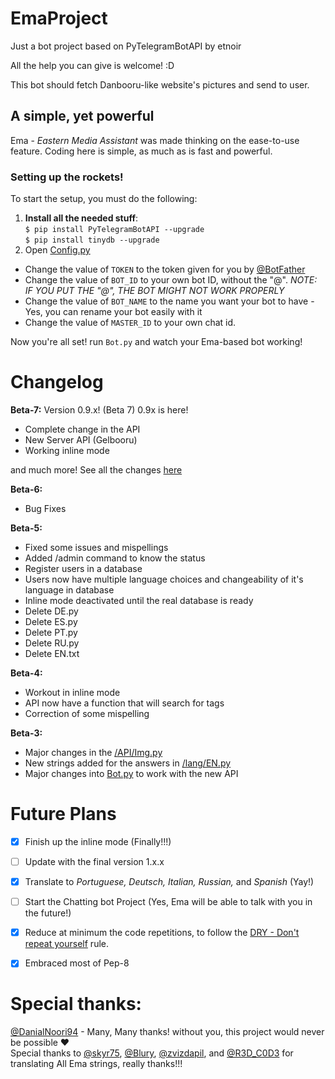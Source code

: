 # EmaProject
Just a bot project based on PyTelegramBotAPI by etnoir

All the help you can give is welcome! :D

This bot should fetch Danbooru-like website's pictures and send to user.
## A simple, yet powerful

Ema - *Eastern Media Assistant* was made thinking on the ease-to-use feature. Coding here is simple, as much as is fast and powerful.

### Setting up the rockets!

To start the setup, you must do the following:

1. **Install all the needed stuff**:</br>
```$ pip install PyTelegramBotAPI --upgrade```</br>
```$ pip install tinydb --upgrade```
2. Open [Config.py](https://github.com/halkliff/EmaProject/blob/master/Config.py)
  - Change the value of ```TOKEN``` to the token given for you by [@BotFather](https://telegram.me/botfather)
  - Change the value of ```BOT_ID``` to your own bot ID, without the "@". _NOTE: IF YOU PUT THE "@", THE BOT MIGHT NOT WORK PROPERLY_
  - Change the value of ```BOT_NAME``` to the name you want your bot to have - Yes, you can rename your bot easily with it
  - Change the value of ```MASTER_ID``` to your own chat id.
  
Now you're all set! run ```Bot.py``` and watch your Ema-based bot working!


# Changelog
**Beta-7:**
  Version 0.9.x! (Beta 7)
  0.9x is here!

  * Complete change in the API
  * New Server API (Gelbooru)
  * Working inline mode

and much more! See all the changes [here](https://github.com/halkliff/EmaProject/releases/tag/0.9.1-Beta-7)

**Beta-6:**
  * Bug Fixes

**Beta-5:**
  * Fixed some issues and mispellings
  * Added /admin command to know the status
  * Register users in a database
  * Users now have multiple language choices and changeability of it's language in database
  * Inline mode deactivated until the real database is ready
  * Delete DE.py
  * Delete ES.py
  * Delete PT.py
  * Delete RU.py
  * Delete EN.txt

**Beta-4:**
  * Workout in inline mode
  * API now have a function that will search for tags
  * Correction of some mispelling

**Beta-3:**
  * Major changes in the [/API/Img.py](https://github.com/halkliff/EmaProject/blob/Beta-2/API/IMG.py)
  * New strings added for the answers in [/lang/EN.py](https://github.com/halkliff/EmaProject/blob/Beta-2/lang/EN.py)
  * Major changes into [Bot.py](https://github.com/halkliff/EmaProject/blob/Beta-2/Bot.py) to work with the new API

# Future Plans

- [x] Finish up the inline mode (Finally!!!)
- [ ] Update with the final version 1.x.x
- [x] Translate to *Portuguese, Deutsch, Italian, Russian,* and *Spanish* (Yay!)
- [ ] Start the Chatting bot Project (Yes, Ema will be able to talk with you in the future!)
- [x] Reduce at minimum the code repetitions, to follow the [DRY - Don't repeat yourself](https://en.wikipedia.org/wiki/Don't_repeat_yourself) rule.
- [x] Embraced most of Pep-8


# Special thanks:
[@DanialNoori94](telegram.me/danialnoori94) - Many, Many thanks! without you, this project would never be possible ❤️<br />
Special thanks to [@skyr75](t.me/skyr75), [@Blury](t.me/blury), [@zvizdapil](t.me/zvizdapil), and [@R3D_C0D3](t.me/r3d_c0d3) for translating All Ema strings, really thanks!!!
